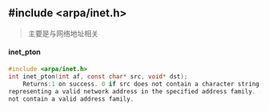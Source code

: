 ##  #include <arpa/inet.h>
>主要是与网络地址相关
#### inet_pton
```c
#include <arpa/inet.h>
int inet_pton(int af, const char* src, void* dst);
	Returns:1 on success. 0 if src does not contain a character string 
representing a valid network address in the specified address family. -1 if af does 
not contain a valid address family.
```